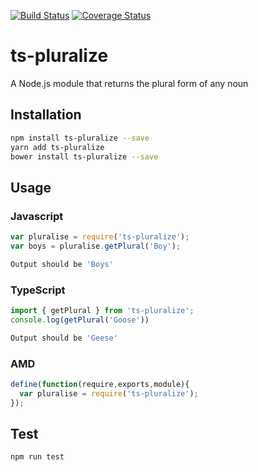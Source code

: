 [![Build Status](https://travis-ci.org/CodeSnooker/ts-pluralize.svg?branch=master)](https://travis-ci.org/CodeSnooker/ts-pluralize) [![Coverage Status](https://coveralls.io/repos/github/CodeSnooker/ts-pluralize/badge.svg?branch=master)](https://coveralls.io/github/CodeSnooker/ts-pluralize?branch=master)

# ts-pluralize
A Node.js module that returns the plural form of any noun

## Installation 
```sh
npm install ts-pluralize --save
yarn add ts-pluralize
bower install ts-pluralize --save
```
## Usage
### Javascript
```javascript
var pluralise = require('ts-pluralize');
var boys = pluralise.getPlural('Boy');
```
```sh
Output should be 'Boys'
```
### TypeScript
```typescript
import { getPlural } from 'ts-pluralize';
console.log(getPlural('Goose'))
```
```sh
Output should be 'Geese'
```
### AMD
```javascript
define(function(require,exports,module){
  var pluralise = require('ts-pluralize');
});
```
## Test 
```sh
npm run test
```